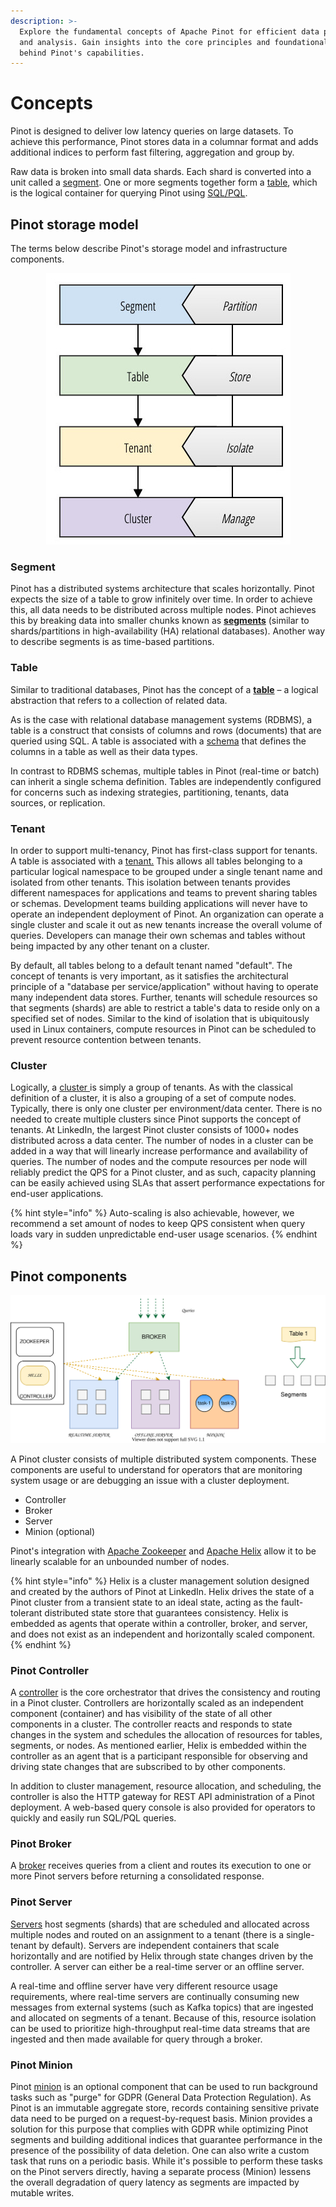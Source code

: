 ```yaml
---
description: >-
  Explore the fundamental concepts of Apache Pinot for efficient data processing
  and analysis. Gain insights into the core principles and foundational ideas
  behind Pinot's capabilities.
---
```


# Concepts

Pinot is designed to deliver low latency queries on large datasets. To achieve this performance, Pinot stores data in a columnar format and adds additional indices to perform fast filtering, aggregation and group by.

Raw data is broken into small data shards. Each shard is converted into a unit called a [segment](https://docs.pinot.apache.org/pinot-components/segment). One or more segments together form a [table](https://docs.pinot.apache.org/pinot-components/table), which is the logical container for querying Pinot using [SQL/PQL](https://docs.pinot.apache.org/user-guide/user-guide-query/pinot-query-language).

## Pinot storage model

The terms below describe Pinot's storage model and infrastructure components.

<div align="center">

<img src="../.gitbook/assets/pinot_entities.jpg" alt="Pinot Storage Model Abstraction">

</div>

### **Segment**

Pinot has a distributed systems architecture that scales horizontally. Pinot expects the size of a table to grow infinitely over time. In order to achieve this, all data needs to be distributed across multiple nodes. Pinot achieves this by breaking data into smaller chunks known as [**segments**](components/segment.md) (similar to shards/partitions in high-availability (HA) relational databases). Another way to describe segments is as time-based partitions.&#x20;

### **Table**

Similar to traditional databases, Pinot has the concept of a [**table**](components/table.md) – a logical abstraction that refers to a collection of related data.&#x20;

As is the case with relational database management systems (RDBMS), a table is a construct that consists of columns and rows (documents) that are queried using SQL. A table is associated with a [schema](components/schema.md) that defines the columns in a table as well as their data types.&#x20;

In contrast to RDBMS schemas, multiple tables in Pinot (real-time or batch) can inherit a single schema definition. Tables are independently configured for concerns such as indexing strategies, partitioning, tenants, data sources, or replication.

### **Tenant**

In order to support multi-tenancy, Pinot has first-class support for tenants. A table is associated with a [tenant.](components/tenant.md) This allows all tables belonging to a particular logical namespace to be grouped under a single tenant name and isolated from other tenants. This isolation between tenants provides different namespaces for applications and teams to prevent sharing tables or schemas. Development teams building applications will never have to operate an independent deployment of Pinot. An organization can operate a single cluster and scale it out as new tenants increase the overall volume of queries. Developers can manage their own schemas and tables without being impacted by any other tenant on a cluster.&#x20;

By default, all tables belong to a default tenant named "default". The concept of tenants is very important, as it satisfies the architectural principle of a "database per service/application" without having to operate many independent data stores. Further, tenants will schedule resources so that segments (shards) are able to restrict a table's data to reside only on a specified set of nodes. Similar to the kind of isolation that is ubiquitously used in Linux containers, compute resources in Pinot can be scheduled to prevent resource contention between tenants.

### **Cluster**

Logically, a [cluster ](components/cluster.md)is simply a group of tenants. As with the classical definition of a cluster, it is also a grouping of a set of compute nodes. Typically, there is only one cluster per environment/data center. There is no needed to create multiple clusters since Pinot supports the concept of tenants. At LinkedIn, the largest Pinot cluster consists of 1000+ nodes distributed across a data center. The number of nodes in a cluster can be added in a way that will linearly increase performance and availability of queries. The number of nodes and the compute resources per node will reliably predict the QPS for a Pinot cluster, and as such, capacity planning can be easily achieved using SLAs that assert performance expectations for end-user applications.&#x20;

{% hint style="info" %}
Auto-scaling is also achievable, however, we recommend a set amount of nodes to keep QPS consistent when query loads vary in sudden unpredictable end-user usage scenarios.
{% endhint %}

## Pinot components

![](../.gitbook/assets/Pinot-Components.svg)

A Pinot cluster consists of multiple distributed system components. These components are useful to understand for operators that are monitoring system usage or are debugging an issue with a cluster deployment.

* Controller
* Broker
* Server
* Minion (optional)

Pinot's integration with  [Apache Zookeeper](https://zookeeper.apache.org/) and [Apache Helix](http://helix.apache.org/) allow it to be linearly scalable for an unbounded number of nodes.

{% hint style="info" %}
Helix is a cluster management solution designed and created by the authors of Pinot at LinkedIn. Helix drives the state of a Pinot cluster from a transient state to an ideal state, acting as the fault-tolerant distributed state store that guarantees consistency. Helix is embedded as agents that operate within a controller, broker, and server, and does not exist as an independent and horizontally scaled component.
{% endhint %}

### Pinot Controller

A [controller](components/controller.md) is the core orchestrator that drives the consistency and routing in a Pinot cluster. Controllers are horizontally scaled as an independent component (container) and has visibility of the state of all other components in a cluster. The controller reacts and responds to state changes in the system and schedules the allocation of resources for tables, segments, or nodes. As mentioned earlier, Helix is embedded within the controller as an agent that is a participant responsible for observing and driving state changes that are subscribed to by other components.&#x20;

In addition to cluster management, resource allocation, and scheduling, the controller is also the HTTP gateway for REST API administration of a Pinot deployment. A web-based query console is also provided for operators to quickly and easily run SQL/PQL queries.

### Pinot Broker

A [broker](components/broker.md) receives queries from a client and routes its execution to one or more Pinot servers before returning a consolidated response.

### Pinot Server

[Servers](components/server.md) host segments (shards) that are scheduled and allocated across multiple nodes and routed on an assignment to a tenant (there is a single-tenant by default). Servers are independent containers that scale horizontally and are notified by Helix through state changes driven by the controller. A server can either be a real-time server or an offline server.&#x20;

A real-time and offline server have very different resource usage requirements, where real-time servers are continually consuming new messages from external systems (such as Kafka topics) that are ingested and allocated on segments of a tenant. Because of this, resource isolation can be used to prioritize high-throughput real-time data streams that are ingested and then made available for query through a broker.

### Pinot Minion

Pinot [minion](components/minion.md) is an optional component that can be used to run background tasks such as "purge" for GDPR (General Data Protection Regulation). As Pinot is an immutable aggregate store, records containing sensitive private data need to be purged on a request-by-request basis. Minion provides a solution for this purpose that complies with GDPR while optimizing Pinot segments and building additional indices that guarantee performance in the presence of the possibility of data deletion. One can also write a custom task that runs on a periodic basis. While it's possible to perform these tasks on the Pinot servers directly, having a separate process (Minion) lessens the overall degradation of query latency as segments are impacted by mutable writes.
